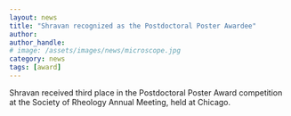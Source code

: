 ```yaml
---
layout: news
title: "Shravan recognized as the Postdoctoral Poster Awardee"
author: 
author_handle: 
# image: /assets/images/news/microscope.jpg
category: news
tags: [award]
---
```

Shravan received third place in the Postdoctoral Poster Award competition at the Society of Rheology Annual Meeting, held at Chicago. 
